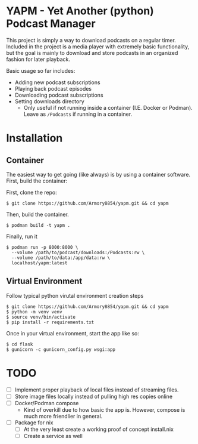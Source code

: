 # YAPM - Yet Another (python) Podcast Manager
This project is simply a way to download podcasts on a regular timer. Included in the project is a media player with extremely basic functionality, but the goal is mainly to download and store podcasts in an organized fashion for later playback.

Basic usage so far includes:
- Adding new podcast subscriptions
- Playing back podcast episodes
- Downloading podcast subscriptions
- Setting downloads directory
  - Only useful if not running inside a container (I.E. Docker or Podman). Leave as `/Podcasts` if running in a container.

# Installation
## Container
The easiest way to get going (like always) is by using a container software. First, build the container:

First, clone the repo:

`$ git clone https://github.com/Armory8854/yapm.git && cd yapm`

Then, build the container.

`$ podman build -t yapm .`

Finally, run it

```
$ podman run -p 8000:8000 \
  --volume /path/to/podcast/downloads:/Podcasts:rw \
  --volume /path/to/data:/app/data:rw \
  localhost/yapm:latest
```

## Virtual Environment
Follow typical python virutal environment creation steps

```
$ git clone https://github.com/Armory8854/yapm.git && cd yapm
$ python -m venv venv
$ source venv/bin/activate
$ pip install -r requirements.txt
```

Once in your virtual environment, start the app like so:

```
$ cd flask
$ gunicorn -c gunicorn_config.py wsgi:app
```

# TODO
- [ ] Implement proper playback of local files instead of streaming files.
- [ ] Store image files locally instead of pulling high res copies online
- [ ] Docker/Podman compose
  - Kind of overkill due to how basic the app is. However, compose is much more friendlier in general.
- [ ] Package for nix
  - [ ] At the very least create a working proof of concept install.nix
  - [ ] Create a service as well
